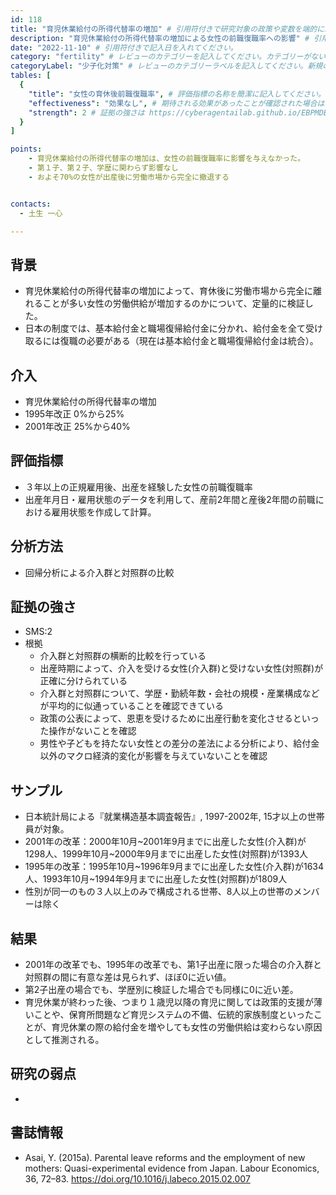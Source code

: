 ```yaml
---
id: 118 
title: "育児休業給付の所得代替率の増加" # 引用符付きで研究対象の政策や変数を端的に示す名称を記入してください。
description: "育児休業給付の所得代替率の増加による女性の前職復職率への影響" # 引用符付きで一文以内で政策の簡単な概要を記入してください。
date: "2022-11-10" # 引用符付きで記入日を入れてください。
category: "fertility" # レビューのカテゴリーを記入してください。カテゴリーがない場合は新規で作成してください。その際、カテゴリを端的に示す英単語を選んでください。
categoryLabel: "少子化対策" # レビューのカテゴリーラベルを記入してください。新規の場合はカテゴリを端的に示す名称を選んでください。
tables: [
  {
    "title": "女性の育休後前職復職率", # 評価指標の名称を簡潔に記入してください。
    "effectiveness": "効果なし", # 期待される効果があったことが確認された場合は"効果あり"、期待される効果がなかったり、逆効果だったことが確認された場合は"効果なし"、状況によって効果があったりなかったりする場合は"ミックス"、検出力不足や研究の不備によって結論が出せない場合は"不明" としてください。
    "strength": 2 # 証拠の強さは https://cyberagentailab.github.io/EBPMDB/sms を参照してください。
  }
]

points:
    - 育児休業給付の所得代替率の増加は、女性の前職復職率に影響を与えなかった。
    - 第１子、第２子、学歴に関わらず影響なし
    - およそ70%の女性が出産後に労働市場から完全に撤退する


contacts:
  - 土生 一心

---
```


## 背景 
- 育児休業給付の所得代替率の増加によって、育休後に労働市場から完全に離れることが多い女性の労働供給が増加するのかについて、定量的に検証した。
- 日本の制度では、基本給付金と職場復帰給付金に分かれ、給付金を全て受け取るには復職の必要がある（現在は基本給付金と職場復帰給付金は統合）。

## 介入
- 育児休業給付の所得代替率の増加
- 1995年改正 0%から25%
- 2001年改正 25%から40%


## 評価指標
- ３年以上の正規雇用後、出産を経験した女性の前職復職率
- 出産年月日・雇用状態のデータを利用して、産前2年間と産後2年間の前職における雇用状態を作成して計算。

## 分析方法
- 回帰分析による介入群と対照群の比較

## 証拠の強さ
- SMS:2
- 根拠 
    - 介入群と対照群の横断的比較を行っている
    - 出産時期によって、介入を受ける女性(介入群)と受けない女性(対照群)が正確に分けられている
    - 介入群と対照群について、学歴・勤続年数・会社の規模・産業構成などが平均的に似通っていることを確認できている
    - 政策の公表によって、恩恵を受けるために出産行動を変化させるといった操作がないことを確認
    - 男性や子どもを持たない女性との差分の差法による分析により、給付金以外のマクロ経済的変化が影響を与えていないことを確認


## サンプル
- 日本統計局による『就業構造基本調査報告』, 1997-2002年, 15才以上の世帯員が対象。
- 2001年の改革：2000年10月~2001年9月までに出産した女性(介入群)が1298人、1999年10月~2000年9月までに出産した女性(対照群)が1393人
- 1995年の改革：1995年10月~1996年9月までに出産した女性(介入群)が1634人、1993年10月~1994年9月までに出産した女性(対照群)が1809人
- 性別が同一のもの３人以上のみで構成される世帯、8人以上の世帯のメンバーは除く

## 結果
- 2001年の改革でも、1995年の改革でも、第1子出産に限った場合の介入群と対照群の間に有意な差は見られず、ほぼ0に近い値。
- 第2子出産の場合でも、学歴別に検証した場合でも同様に0に近い差。
- 育児休業が終わった後、つまり１歳児以降の育児に関しては政策的支援が薄いことや、保育所問題など育児システムの不備、伝統的家族制度といったことが、育児休業の際の給付金を増やしても女性の労働供給は変わらない原因として推測される。

## 研究の弱点
- 

## 書誌情報
- Asai, Y. (2015a). Parental leave reforms and the employment of new mothers: Quasi-experimental evidence from Japan. Labour Economics, 36, 72–83. https://doi.org/10.1016/j.labeco.2015.02.007
